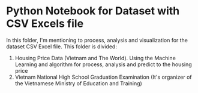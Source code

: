 # Python Notebook for Dataset with CSV Excels file

In this folder, I'm mentioning to process, analysis and visualization for the dataset CSV Excel file.
This folder is divided:

1. Housing Price Data (Vietnam and The World). Using the Machine Learning and algorithm for process, analysis and predict to the housing price
2. Vietnam National High School Graduation Examination (It's organizer of the Vietnamese Ministry of Education and Training)
